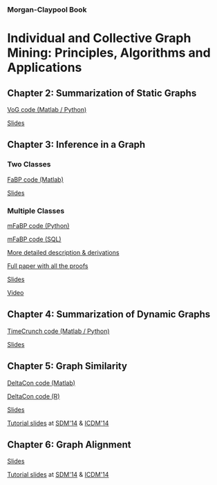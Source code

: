 ### Morgan-Claypool Book
# Individual and Collective Graph Mining: Principles, Algorithms and Applications

## Chapter 2: Summarization of Static Graphs ##
[VoG code  (Matlab / Python)](https://github.com/GemsLab/VoG_Graph_Summarization.git)

[Slides](http://web.eecs.umich.edu/~dkoutra/presentations/vog_sdm14_website.ppsx)

## Chapter 3: Inference in a Graph ##

### Two Classes
[FaBP code (Matlab)](http://web.eecs.umich.edu/~dkoutra/CODE/fabp.zip)

[Slides](http://web.eecs.umich.edu/~dkoutra/presentations/pkdd_presentation_website.ppsx)

### Multiple Classes
[mFaBP code (Python)](https://github.com/sslh/sslh.git)

[mFaBP code (SQL)](http://github.com/sslh/linBP/)

[More detailed description & derivations](http://www.vldb.org/pvldb/vol8/p581-gatterbauer.pdf)

[Full paper with all the proofs](http://arxiv.org/pdf/1406.7288)

[Slides](https://www.andrew.cmu.edu/user/gatt/download/vldb2015_LinBP_presentation.pptx)

[Video](https://www.youtube.com/watch?v=DPSW8SF6gPc&list=PLEWtRs08n5UUykWVmXZnWtkPFd9ni8o3Z)

## Chapter 4: Summarization of Dynamic Graphs ##
[TimeCrunch code (Matlab / Python)](http://web.eecs.umich.edu/~dkoutra/CODE/timecrunch.tar.gz)

[Slides]()

## Chapter 5: Graph Similarity ##
[DeltaCon code (Matlab)](http://web.eecs.umich.edu/~dkoutra/CODE/deltacon.zip)

[DeltaCon code (R)](https://gist.github.com/bxshi/b9ce0bbabc458447d1d5)

[Slides](http://web.eecs.umich.edu/~dkoutra/presentations/SDM13_Deltacon_website.ppsx)

[Tutorial slides](http://web.eecs.umich.edu/~dkoutra/tut/icdm14_part2a_graph_sim_known_corr.ppsx)
at [SDM'14](http://web.eecs.umich.edu/~dkoutra/tut/sdm14.html) & [ICDM'14](http://web.eecs.umich.edu/~dkoutra/tut/icdm14.html)

## Chapter 6: Graph Alignment ##

[Slides](http://web.eecs.umich.edu/~dkoutra/presentations/ICDM13_BigAlign_website.ppsx)

[Tutorial slides](http://web.eecs.umich.edu/~dkoutra/tut/icdm14_part2b_graph_sim_unknown_corr.ppsx) at [SDM'14](http://web.eecs.umich.edu/~dkoutra/tut/sdm14.html) & [ICDM'14](http://web.eecs.umich.edu/~dkoutra/tut/icdm14.html)
